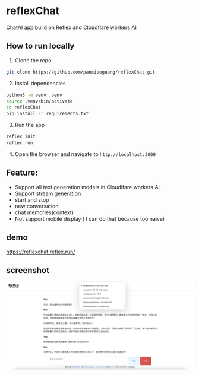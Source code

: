 # reflexChat
 ChatAI app build on Reflex and Cloudflare workers AI

## How to run locally

1. Clone the repo

```bash
git clone https://github.com/panxiaoguang/reflexChat.git
```

2. Install dependencies

```bash
python3 -m venv .venv
source .venv/bin/activate
cd reflexChat
pip install -r requirements.txt
```

3. Run the app

```bash
reflex init
reflex run
```

4. Open the browser and navigate to `http://localhost:3000`

## Feature:
- Support all text generation models in Cloudlfare workers AI
- Support stream generation
- start and stop
- new conversation
- chat memories(context)
- Not support mobile display ( I can do that because too naive)


## demo

https://reflexchat.reflex.run/

## screenshot
![screenshot1](screenshot.png)

